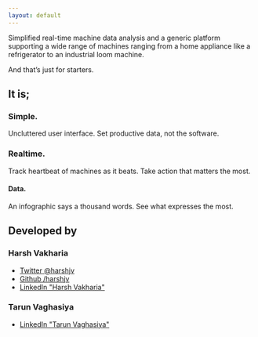 ```yaml
---
layout: default
---
```


Simplified real-time machine data analysis and a generic platform supporting a wide range of machines ranging from a home appliance like a refrigerator to an industrial loom machine.

And that’s just for starters.

## It is;

### Simple.

Uncluttered user interface. Set productive data, not the software.


### Realtime.

Track heartbeat of machines as it beats. Take action that matters the most.


#### Data.

An infographic says a thousand words. See what expresses the most.


## Developed by

### Harsh Vakharia

* [Twitter @harshjv](https://twitter.com/harshjv)
* [Github /harshjv](https://github.com/harshjv)
* [LinkedIn "Harsh Vakharia"](https://in.linkedin.com/in/harshjv)

### Tarun Vaghasiya

* [LinkedIn "Tarun Vaghasiya"](https://in.linkedin.com/in/tarunhv)

